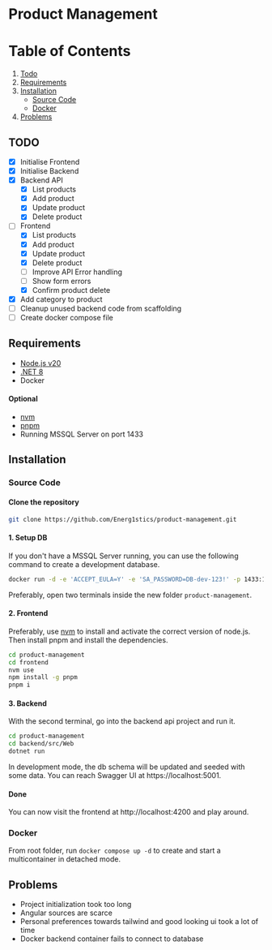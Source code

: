# Product Management

# Table of Contents

1. [Todo](#todo)
2. [Requirements](#requirementss)
3. [Installation](#installation)
    - [Source Code](#source-code)
    - [Docker](#docker)
4. [Problems](#problems)

## TODO

-   [x] Initialise Frontend
-   [x] Initialise Backend
-   [x] Backend API
    -   [x] List products
    -   [x] Add product
    -   [x] Update product
    -   [x] Delete product
-   [ ] Frontend
    -   [x] List products
    -   [x] Add product
    -   [x] Update product
    -   [x] Delete product
    -   [ ] Improve API Error handling
    -   [ ] Show form errors
    -   [x] Confirm product delete
-   [x] Add category to product
-   [ ] Cleanup unused backend code from scaffolding
-   [ ] Create docker compose file

## Requirements

-   [Node.js v20](https://nodejs.org/en/download/current/)
-   [.NET 8](https://dotnet.microsoft.com/download/dotnet/8.0)
-   Docker

#### Optional

-   [nvm](https://github.com/nvm-sh/nvm)
-   [pnpm](https://pnpm.io/)
-   Running MSSQL Server on port 1433

## Installation

### Source Code

#### Clone the repository

```bash
git clone https://github.com/Energ1stics/product-management.git
```

#### 1. Setup DB

If you don't have a MSSQL Server running, you can use the following command to create a development database.

```bash
docker run -d -e 'ACCEPT_EULA=Y' -e 'SA_PASSWORD=DB-dev-123!' -p 1433:1433 mcr.microsoft.com/mssql/server:2022-latest
```

Preferably, open two terminals inside the new folder `product-management`.

#### 2. Frontend

Preferably, use [nvm](https://github.com/nvm-sh/nvm) to install and activate the correct version of node.js. Then install pnpm and install the dependencies.

```bash
cd product-management
cd frontend
nvm use
npm install -g pnpm
pnpm i
```

#### 3. Backend

With the second terminal, go into the backend api project and run it.

```bash
cd product-management
cd backend/src/Web
dotnet run
```

In development mode, the db schema will be updated and seeded with some data. You can reach Swagger UI at https://localhost:5001.

#### Done

You can now visit the frontend at http://localhost:4200 and play around.

### Docker

From root folder, run `docker compose up -d` to create and start a multicontainer in detached mode.

## Problems

-   Project initialization took too long
-   Angular sources are scarce
-   Personal preferences towards tailwind and good looking ui took a lot of time
-   Docker backend container fails to connect to database

```

```
